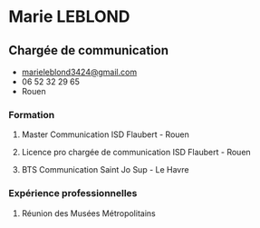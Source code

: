# Marie LEBLOND 
## Chargée de communication 
* marieleblond3424@gmail.com
* 06 52 32 29 65
* Rouen 

### Formation 
1. Master Communication 
ISD Flaubert - Rouen 

2. Licence pro chargée de communication 
ISD Flaubert - Rouen 

3. BTS Communication 
Saint Jo Sup - Le Havre 

### Expérience professionnelles 
1. Réunion des Musées Métropolitains



